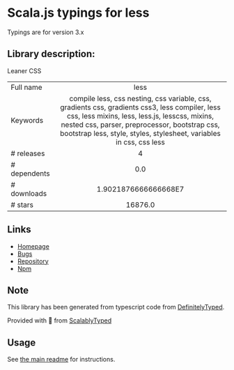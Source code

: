 
# Scala.js typings for less

Typings are for version 3.x

## Library description:
Leaner CSS

|                    |                 |
| ------------------ | :-------------: |
| Full name          | less |
| Keywords           | compile less, css nesting, css variable, css, gradients css, gradients css3, less compiler, less css, less mixins, less, less.js, lesscss, mixins, nested css, parser, preprocessor, bootstrap css, bootstrap less, style, styles, stylesheet, variables in css, css less |
| # releases         | 4 |
| # dependents       | 0.0 |
| # downloads        | 1.9021876666666668E7 |
| # stars            | 16876.0 |

## Links
- [Homepage](http://lesscss.org)
- [Bugs](https://github.com/less/less.js/issues)
- [Repository](https://github.com/less/less.js)
- [Npm](https://www.npmjs.com/package/less)
    


## Note
This library has been generated from typescript code from [DefinitelyTyped](https://definitelytyped.org).

Provided with :purple_heart: from [ScalablyTyped](https://github.com/oyvindberg/ScalablyTyped)

## Usage
See [the main readme](../../readme.md) for instructions.


